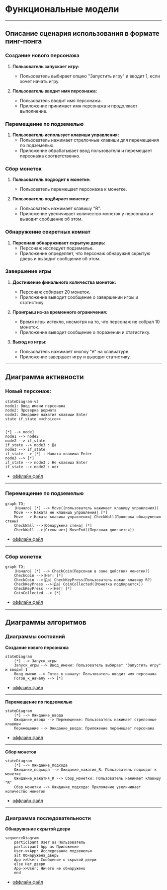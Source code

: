 # Функциональные модели
-----------------------------------------------------

## Описание сценария использования в формате пинг-понга 

### Создание нового персонажа

1. **Пользователь запускает игру:**
   - Пользователь выбирает опцию "Запустить игру" и вводит 1, если хочет начать игру.

2. **Пользователь вводит имя персонажа:**
   - Пользователь вводит имя персонажа.
   - Приложение принимает имя персонажа и продолжает выполнение.

### Перемещение по подземелью

1. **Пользователь использует клавиши управления:**
   - Пользователь нажимает стрелочные клавиши для перемещения по подземелью.
   - Приложение обрабатывает ввод пользователя и перемещает персонажа соответственно.

### Сбор монеток

1. **Пользователь подходит к монетке:**
   - Пользователь перемещает персонажа к монетке.
 
2. **Пользователь подбирает монетку:**
   - Пользователь нажимает клавишу "R".
   - Приложение увеличивает количество монеток у персонажа и выводит сообщение об этом.

### Обнаружение секретных комнат

1. **Персонаж обнаруживает скрытую дверь:**
   - Персонаж исследует подземелье.
   - Приложение определяет, что персонаж обнаружил скрытую дверь и выводит сообщение об этом.

### Завершение игры

1. **Достижение финального количества монеток:**
   - Персонаж собирает 20 монеток.
   - Приложение выводит сообщение о завершении игры и статистику.
 
2. **Проигрыш из-за временного ограничения:**
   - Время игры истекло, несмотря на то, что персонаж не собрал 10 монеток.
   - Приложение выводит сообщение о поражении и статистику.

3. **Выход из игры:**
   - Пользователь нажимает кнопку "ё" на клавиатуре.
   - Приложение завершает игру и выводит статистику.
	
---------------------------------------------------------------------
## Диаграмма активности


### Новый персонаж:

```mermaid
stateDiagram-v2
node1: Ввод имени персонажа
node2: Проверка формата
node3: Ожидание нажатия клавиши Enter
state if_state <<choice>>


[*] --> node1
node1 --> node2
node2 --> if_state
if_state --> node3 : Да
node3 --> if_state
if_state --> [*] : Нажата клавиша Enter
node3 --> [*]
if_state --> node3 : Не клавиша Enter
if_state --> node2 : нет 

```
* [оффлайн файл](diagrams/new_person.puml)
---------------------------------------------------------------------
### Перемещение по подземелью

```mermaid
graph TD;
    |Начало| [*] --> Move((пользователь нажимает клавишу управления))
    Move -->|Нажата не клавиша управления| [*]
    Move -->|Нажата клавиша управления| CheckWall(Проверка обнаружения стены)
    CheckWall -->|Обнаружена стена| [*]
    CheckWall -->|Стены нет| MoveEnd((Персонаж двигается))
```

* [оффлайн файл](diagrams/Navigating_the_Dungeon.puml)
---------------------------------------------------------------------
### Сбор монеток

```mermaid
graph TD;
    |Начало| [*] --> CheckCoin(Персонаж в зоне действия монетки?)
    CheckCoin -->|Нет| [*]
    CheckCoin -->|Да| CheckKeyPress(Пользователь нажал клавишу R?)
    CheckKeyPress -->|Да| CoinCollected((Монетка подбирается))
    CheckKeyPress -->|Нет| [*]
    CoinCollected --> [*]
```

* [оффлайн файл](diagrams/collecting_coins.puml)
---------------------------------------------------------------------


## Диаграммы алгоритмов

### Диаграммы состояний 

**Создание нового персонажа**

```mermaid
stateDiagram
    [*] --> Запуск_игры
    Запуск_игры --> Ввод_имени: Пользователь выбирает "Запустить игру" и вводит 1
    Ввод_имени --> Готов_к_началу: Пользователь вводит имя персонажа
    Готов_к_началу --> [*]
```

* [оффлайн файл](diagrams/new_person_sostoyanie.puml)
---------------------------------------------------------------------

**Перемещение по подземелью**
```mermaid
stateDiagram
    [*] --> Ожидание_ввода
    Ожидание_ввода --> Перемещение: Пользователь нажимает стрелочные клавиши
    Перемещение --> Ожидание_ввода: Приложение перемещает персонажа
```

* [оффлайн файл](diagrams/Navigating_the_Dungeon_sostoyanie.puml)
---------------------------------------------------------------------

**Сбор монеток**
```mermaid
stateDiagram
    [*] --> Ожидание_подхода
    Ожидание_подхода --> Ожидание_нажатия_R: Пользователь подходит к монетке
    Ожидание_нажатия_R --> Сбор_монетки: Пользователь нажимает клавишу "R"
    Сбор_монетки --> Ожидание_подхода: Приложение увеличивает количество монеток
```

* [оффлайн файл](diagrams/collecting_coins_sostoyanie.puml)
---------------------------------------------------------------------


### Диаграмма последовательности

**Обнаружение скрытой двери**
```mermaid
sequenceDiagram
    participant User as Пользователь
    participant App as Приложение
    User->>App: Исследование подземелья
    alt Обнаружена_дверь
    App->>User: Сообщение о скрытой двери
    else Нет_двери
    App->>User: Ничего не обнаружено
    end
```

* [оффлайн файл](diagrams/hidden_door_subsequence.puml)

